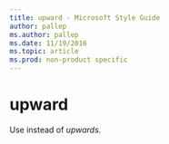 ```yaml
---
title: upward - Microsoft Style Guide
author: pallep
ms.author: pallep
ms.date: 11/19/2016
ms.topic: article
ms.prod: non-product specific
---
```


# upward

Use instead of *upwards.*
